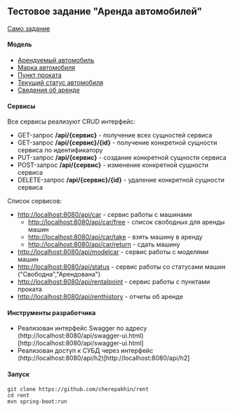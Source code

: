 ## Тестовое задание "Аренда автомобилей"

[Само задание](doc/task_description.pdf)

#### Модель

- [Арендуемый автомобиль](src/main/java/ru/perm/v/rent/model/Car.java)
- [Марка автомобиля](src/main/java/ru/perm/v/rent/model/ModelCar.java)
- [Пункт проката](src/main/java/ru/perm/v/rent/model/RentalPoint.java)
- [Текущий статус автомобиля](src/main/java/ru/perm/v/rent/model/Status.java)
- [Сведения об аренде](src/main/java/ru/perm/v/rent/model/RentHistory.java)

#### Сервисы

Все сервисы реализуют CRUD интерфейс:
- GET-запрос __/api/{сервис}__ - получение всех сущностей сервиса
- GET-запрос __/api/{сервис}/{id}__ - получение конкретной сущности сервиса по идентификатору
- PUT-запрос __/api/{сервис}__ - создание конкретной сущности сервиса
- POST-запрос __/api/{сервис}__ - изменение конкретной сущности сервиса
- DELETE-запрос __/api/{сервис}/{id}__ - удаление конкретной сущности сервиса

Список сервисов: 
- [http://localhost:8080/api/car](http://localhost:8080/api/car) - сервис работы с машинами
    -  [http://localhost:8080/api/car/free](http://localhost:8080/api/car/free) - список свободных для аренды машин
    -  [http://localhost:8080/api/car/take](http://localhost:8080/api/car/take) - взять машину в аренду 
    -  [http://localhost:8080/api/car/return](http://localhost:8080/api/car/return) - сдать машину
- [http://localhost:8080/api/modelcar](http://localhost:8080/api/modelcar) - сервис работы с моделями машин 
- [http://localhost:8080/api/status](http://localhost:8080/api/status) - сервис работы со статусами машин ("Свободна","Арендована") 
- [http://localhost:8080/api/rentalpoint](http://localhost:8080/api/rentalpoint) - сервис работы с пунктами проката
- [http://localhost:8080/api/renthistory](http://localhost:8080/api/renthistory) - отчеты об аренде

#### Инструменты разработчика

- Реализован интерфейс Swagger по адресу (http://localhost:8080/api/swagger-ui.html)[http://localhost:8080/api/swagger-ui.html] 
- Реализован доступ к СУБД через интерфейс  (http://localhost:8080/api/h2)[http://localhost:8080/api/h2]

#### Запуск

````shell script
git clone https://github.com/cherepakhin/rent
cd rent
mvn spring-boot:run 
````
